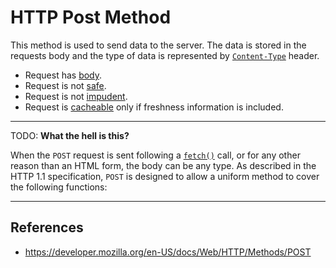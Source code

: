# HTTP Post Method

This method is used to send data to the server. The data is stored in the requests body and the type of data is represented by [`Content-Type`](/http/headers/content-type) header.

- Request has [body](/http/body).
- Request is not [safe](/http/requests/safe).
- Request is not [impudent](/http/requests/impudent).
- Request is [cacheable](/http/requests/cacheable) only if freshness information is included.

---
TODO: **What the hell is this?**

When the `POST` request is sent following a [`fetch()`](https://developer.mozilla.org/en-US/docs/Web/API/Window/fetch "fetch()") call, or for any other reason than an HTML form, the body can be any type. As described in the HTTP 1.1 specification, `POST` is designed to allow a uniform method to cover the following functions:

---

## References

- https://developer.mozilla.org/en-US/docs/Web/HTTP/Methods/POST
